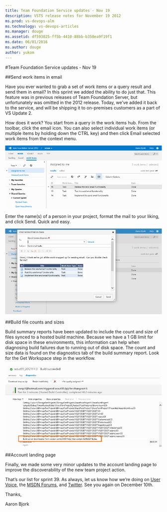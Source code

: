 ```yaml
---
title: Team Foundation Service updates - Nov 19
description: VSTS release notes for November 19 2012
ms.prod: vs-devops-alm
ms.technology: vs-devops-articles
ms.manager: douge
ms.assetid: df593025-ff5b-4410-88bb-b350ea9f19f1
ms.date: 06/01/2016
ms.author: douge
author: yukom
---
```


#Team Foundation Service updates - Nov 19

##Send work items in email

Have you ever wanted to grab a set of work items or a query result and send them in email? In this sprint we added the ability to do just that. This feature was in previous releases of Team Foundation Server, but unfortunately was omitted in the 2012 release. Today, we’ve added it back to the service, and will be shipping it to on-premises customers as a part of VS Update 2.

How does it work? You start from a query in the work items hub. From the toolbar, click the email icon. You can also select individual work items (or multiple items by holding down the CTRL key) and then click Email selected work items from the context menu.

![Send work items in email](_img/11_19_01.png)

Enter the name(s) of a person in your project, format the mail to your liking, and click Send. Quick and easy.

![Send work items in email](_img/11_19_02.png)

##Build file counts and sizes

Build summary reports have been updated to include the count and size of files synced to a hosted build machine. Because we have a 1 GB limit for disk space in these environments, this information can help when diagnosing build failures due to running out of disk space. The count and size data is found on the diagnostics tab of the build summary report. Look for the Get Workspace step in the workflow.

![Build file counts and sizes](_img/11_19_03.png)

##Account landing page

Finally, we made some very minor updates to the account landing page to improve the discoverability of the new team project action.

That’s our list for sprint 39. As always, let us know how we’re doing on [User Voice](https://visualstudio.uservoice.com/forums/330519-vso), the [MSDN Forums](http://social.msdn.microsoft.com/Forums/en-US/TFService/threads), and [Twitter](http://twitter.com/search?q=%23tfservice). See you again on December 10th.

Thanks,

Aaron Bjork